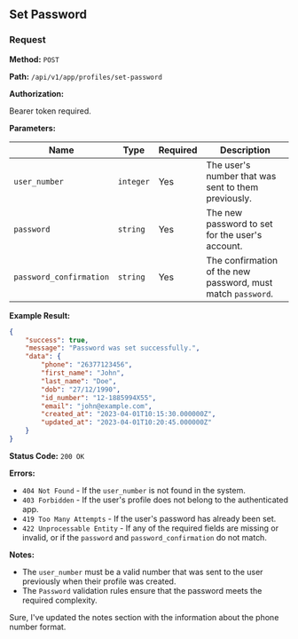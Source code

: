 ## Set Password

### Request

**Method:** `POST`

**Path:** `/api/v1/app/profiles/set-password`

**Authorization:**

Bearer token required.

**Parameters:**

| Name         | Type     | Required | Description                                                |
|--------------|----------|----------|--------------------------------------------------------------|
| `user_number`| `integer`| Yes      | The user's number that was sent to them previously.       |
| `password`   | `string` | Yes      | The new password to set for the user's account.           |
| `password_confirmation` | `string` | Yes | The confirmation of the new password, must match `password`. |

**Example Result:**

```json
{
    "success": true,
    "message": "Password was set successfully.",
    "data": {
        "phone": "26377123456",
        "first_name": "John",
        "last_name": "Doe",
        "dob": "27/12/1990",
        "id_number": "12-1885994X55",
        "email": "john@example.com",
        "created_at": "2023-04-01T10:15:30.000000Z",
        "updated_at": "2023-04-01T10:20:45.000000Z"
    }
}
```

**Status Code:** `200 OK`

**Errors:**

- `404 Not Found` - If the `user_number` is not found in the system.
- `403 Forbidden` - If the user's profile does not belong to the authenticated app.
- `419 Too Many Attempts` - If the user's password has already been set.
- `422 Unprocessable Entity` - If any of the required fields are missing or invalid, or if the `password` and `password_confirmation` do not match.

**Notes:**

- The `user_number` must be a valid number that was sent to the user previously when their profile was created.
- The `Password` validation rules ensure that the password meets the required complexity.

Sure, I've updated the notes section with the information about the phone number format.
